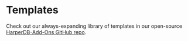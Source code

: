 # Templates

Check out our always-expanding library of templates in our open-source [HarperDB-Add-Ons GitHub repo](https://github.com/HarperDB-Add-Ons).
